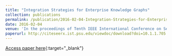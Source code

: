 ```yaml
---
title: "Integration Strategies for Enterprise Knowledge Graphs"
collection: publications
permalink: /publication/2016-02-04-Integration-Strategies-for-Enterprise-Knowledge-Graphs
date: 2016-02-04
venue: 'In the proceedings of Tenth IEEE International Conference on Semantic Computing, ICSC 2016, Laguna Hills, CA, USA, February 4-6, 2016'
paperurl: http://citeseerx.ist.psu.edu/viewdoc/download?doi=10.1.1.705.3658&rep=rep1&type=pdf
---
```

[Access paper here](http://citeseerx.ist.psu.edu/viewdoc/download?doi=10.1.1.705.3658&rep=rep1&type=pdf){:target="_blank"}
